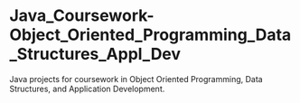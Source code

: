 # Java_Coursework-Object_Oriented_Programming_Data_Structures_Appl_Dev
Java projects for coursework in Object Oriented Programming, Data Structures, and Application Development.
